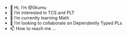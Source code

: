 - 👋 Hi, I’m @0kumu
- 👀 I’m interested in TCS and PLT
- 🌱 I’m currently learning Math
- 💞️ I’m looking to collaborate on Dependently Typed PLs
- 📫 How to reach me ...

<!---
0kumu/0kumu is a ✨ special ✨ repository because its `README.md` (this file) appears on your GitHub profile.
You can click the Preview link to take a look at your changes.
--->
